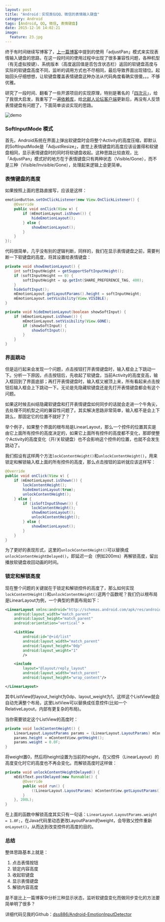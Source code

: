 ```yaml
---
layout: post
title: "Android：实现类似QQ、微信的表情输入键盘"
category: Android
tags: [Android, QQ, 微信, 表情键盘]
date: 2015-12-16 14:02:21
image:
  feature: 23.jpg
---
```


终于有时间继续写博客了，[上一篇博客](/2015/10/18/01)中提到的使用「adjustPan」模式来实现表情输入键盘的思路，在这一段时间的使用过程中出现了很多兼容性问题，各种机型（有无虚拟按键）、系统版本（高度返回值是否包含状态栏）返回的软键盘高度与实际的软键盘高度不同，监听的调用方式也不尽相同，最后导致界面出现错位。起始回头仔细想想，让软键盘覆盖表情键盘这种办法从代码角度看确实很傻。。。不够优雅。

研究了一段时间、翻看了一些开源项目的实现原理，特别是著名的「[四次元](https://github.com/qii/weiciyuan)」，给了我很大启发，我重写了一遍[依赖库](https://github.com/dss886/Android-EmotionInputDetector)，给[北邮人论坛客户端](http://www.pgyer.com/byrapp)更新后，再没有人反馈表情键盘有问题了，下面简单谈谈实现的思路。

![demo][1]

### SoftInputMode 模式

首先，Android系统在界面上弹出软键盘时会将整个Activity的高度压缩，即默认的SoftInputMode是「AdjustResize」，直觉上表情键盘的高度应该设置得和软键盘相同，显示表情键盘时的同时将软键盘收起。这种思路比较直观，比「AdjustPan」模式好的地方在于表情键盘只有两种状态（Visible/Gone），而不是三种（Visible/Invisible/Gone），处理起来逻辑上会更简单。

### 表情键盘的高度

如果按照上面的思路直接写，应该是这样：

```java
emotionButton.setOnClickListener(new View.OnClickListener() {
    @Override
    public void onClick(View v) {
        if (mEmotionLayout.isShown()) {
            hideEmotionLayout();
        } else {
            showEmotionLayout();
        }
    }
});
```

代码很简单，几乎没有别的逻辑判断，同样的，我们在显示表情键盘之前，需要判断一下软键盘的高度，将其设置给表情键盘：

```java
private void showEmotionLayout() {
    int softInputHeight = getSupportSoftInputHeight();
    if (softInputHeight == 0) {
        softInputHeight = sp.getInt(SHARE_PREFERENCE_TAG, 400);
    }
    hideSoftInput();
    mEmotionLayout.getLayoutParams().height = softInputHeight;
    mEmotionLayout.setVisibility(View.VISIBLE);
}

private void hideEmotionLayout(boolean showSoftInput) {
    if (mEmotionLayout.isShown()) {
        mEmotionLayout.setVisibility(View.GONE);
        if (showSoftInput) {
            showSoftInput();
        }
    }
}
```

### 界面跳动

但是运行起来会发现一个问题，点击按钮打开表情键盘时，输入框会上下跳动一下。分析一下原因，点击按钮后，先收起了软键盘，当前Activity的高度变高，输入框回到了界面底部；再打开表情键盘时，输入框又被顶上来，所有看起来点击按钮后输入框会上下跳动一下。无论是先隐藏软键盘还是先打开表情键盘都会有这个问题。

如果这时候去纠结隐藏软键盘和打开表情键盘如何同步的话就会走进一个牛角尖，去处理不同机型之间的兼容性问题了。其实解决思路非常简单，输入框不是会上下跳么，那固定它的位置不就好了？

举个例子，如果整个界面的根布局是LinearLayout，那么一个控件的位置其实是由它上面所有控件的高度决定的，如果它上面所有控件的高度都不变化，那即使整个Activity的高度变化（开/关软键盘）也不会影响这个控件的位置，也就不会发生跳动了。

我们假设有这样两个方法`lockContentHeight()`和`unlockContentHeight()`，用来锁定和解锁输入框上面的所有控件的高度，那么点击按钮的监听就应该这样写：

```java
@Override
public void onClick(View v) {
    if (mEmotionLayout.isShown()) {
        lockContentHeight();
        hideEmotionLayout(true);
        unlockContentHeight();
    } else {
        if (isSoftInputShown()) {
            lockContentHeight();
            showEmotionLayout();
            unlockContentHeight();
        } else {
            showEmotionLayout();
        }
    }
}
```

为了更好的表现形式，这里的`unlockContentHeight()`可以替换成`unlockContentHeightDelayed()`，即延迟一会（例如200ms）再解锁高度，留出播放软键盘收回动画的时间。

### 锁定和解锁高度

现在整个问题的关键就在于锁定和解锁控件的高度了，那么如何实现`lockContentHeight()`和`unlockContentHeight()`这两个函数呢？我们仍以根布局是LinearLayout为例，一个典型的界面布局如下：

```xml
<LinearLayout xmlns:android="http://schemas.android.com/apk/res/android"
    android:layout_width="match_parent"
    android:layout_height="match_parent"
    android:orientation="vertical" >

    <ListView
        android:id="@+id/list"
        android:layout_width="match_parent"
        android:layout_height="0dp"
        android:layout_weight="1"
        />

    <include
        layout="@layout/reply_layout"
        android:layout_width="match_parent"
        android:layout_height="wrap_content"/>

</LinearLayout>
```

其中ListView的layout_height为0dp、layout_weight为1，这样这个ListView就会自动充满整个布局，这里ListView可以替换成任意控件(比如一个RelativeLayout，内部有更复杂的布局)。

当你需要锁定这个ListView的高度时：

```java
private void lockContentHeight() {
    LinearLayout.LayoutParams params = (LinearLayout.LayoutParams) mContentView.getLayoutParams();
    params.height = mContentView.getHeight();
    params.weight = 0.0F;
}
```

将weight置0，然后将height设置为当前的height，在父控件（LinearLayout）的高度变化时它的高度也不再会变化。而解锁高度时这样做：

```java
private void unlockContentHeightDelayed() {
    mEditText.postDelayed(new Runnable() {
        @Override
        public void run() {
            ((LinearLayout.LayoutParams) mContentView.getLayoutParams()).weight = 1.0F;
        }
    }, 200L);
}
```

在上面的函数中解锁高度其实只有一句话：`LinearLayout.LayoutParams.weight = 1.0F;`，在Java代码里动态更改LayoutParam的weight，会导致父控件重新`onLayout()`，从而达到改变控件的高度的目的。

### 总结

整体思路基本上就是：

1. 点击表情按钮
2. 锁定内容高度
3. 收起软键盘
4. 显示表情键盘
5. 解锁内容高度

是不是比上一篇博客中分析三种显示状态，监听软键盘变化而做同步变化的方法要简单明了很多？

详细代码见我的Github：[dss886/Android-EmotionInputDetector][2]

[1]: https://github.com/dss886/Android-EmotionInputDetector/raw/master/01.gif
[2]: https://github.com/dss886/Android-EmotionInputDetector